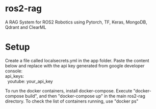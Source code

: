 # ros2-rag
A RAG System for ROS2 Robotics using Pytorch, TF, Keras, MongoDB, Qdrant and ClearML

# Setup
Create a file called localsecrets.yml in the app folder. Paste the content below and replace with the api key generated from google developer console:  
api_keys:    
&nbsp;&nbsp;youtube: your_api_key    

To run the docker containers, install docker-compose.
Execute "docker-compose build", and then "docker-compose up" in the main ros2-rag directory. To check the list of containers running, use "docker ps"
